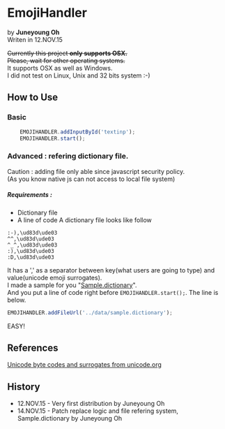 # EmojiHandler 
by <b>Juneyoung Oh</b><br>
Writen in 12.NOV.15<br>

~~Currently this project <b>only supports OSX.</b>~~<br>
~~Please, wait for other operating systems.~~<br>
It supports OSX as well as Windows.<br>
I did not test on Linux, Unix and 32 bits system :-)<br>

## How to Use
### Basic
``` javascript
	EMOJIHANDLER.addInputById('textinp');
	EMOJIHANDLER.start();
```
### Advanced : refering dictionary file.
Caution : adding file only able since javascript security policy.<br>
(As you know native js can not access to local file system)
##### Requirements :
- Dictionary file
- A line of code
A dictionary file looks like follow
``` code
:-),\ud83d\ude03
^^,\ud83d\ude03
^_^,\ud83d\ude03
:),\ud83d\ude03
:D,\ud83d\ude03
```
It has a ',' as a separator between key(what users are going to type) and value(unicode emoji surrogates).<br> 
I made a sample for you "<a target='_blank' href= '/data/sample.dictionary'>Sample.dictionary</a>".<br>
And you put a line of code right before `EMOJIHANDLER.start();`. The line is below.
``` javascript
EMOJIHANDLER.addFileUrl('../data/sample.dictionary');
```
EASY!

## References
<a href='http://www.unicode.org/reports/tr51/' target='_blank'>Unicode byte codes and surrogates from unicode.org</a>

## History
<ul>
  <li>12.NOV.15 - Very first distribution by Juneyoung Oh</li>
  <li>14.NOV.15 - Patch replace logic and file refering system, Sample.dictionary by Juneyoung Oh</li>
</ul>
